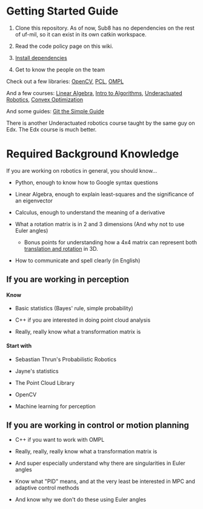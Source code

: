 Getting Started Guide
=====================

1. Clone this repository. As of now, Sub8 has no dependencies on the rest of uf-mil, so it can exist in its own catkin workspace.

2. Read the code policy page on this wiki. 

3. [Install dependencies](https://github.com/uf-mil/Sub8/wiki/Installing-Dependencies)

4. Get to know the people on the team


Check out a few libraries:
[OpenCV](http://opencv.org/), [PCL](pointclouds.org), [OMPL](http://ompl.kavrakilab.org/)

And a few courses:
[Linear Algebra](https://www.khanacademy.org/math/linear-algebra), [Intro to Algorithms](http://ocw.mit.edu/courses/electrical-engineering-and-computer-science/6-006-introduction-to-algorithms-fall-2011/), [Underactuated Robotics](http://ocw.mit.edu/courses/electrical-engineering-and-computer-science/6-832-underactuated-robotics-spring-2009/), [Convex Optimization](http://stanford.edu/class/ee364a/)

And some guides: [Git the Simple Guide](http://rogerdudler.github.io/git-guide/)

There is another Underactuated robotics course taught by the same guy on Edx. The Edx course is much better.


# Required Background Knowledge

If you are working on robotics in general, you should know...

* Python, enough to know how to Google syntax questions

* Linear Algebra, enough to explain least-squares and the significance of an eigenvector

* Calculus, enough to understand the meaning of a derivative

* What a rotation matrix is in 2 and 3 dimensions (And why not to use Euler angles)

    * Bonus points for understanding how a 4x4 matrix can represent both [translation and rotation](https://en.wikipedia.org/wiki/Transformation_matrix#Affine_transformations) in 3D.

* How to communicate and spell clearly (in English)

## If you are working in perception

#### Know

* Basic statistics (Bayes' rule, simple probability)

* C++ if you are interested in doing point cloud analysis

* Really, really know what a transformation matrix is

#### Start with

* Sebastian Thrun's Probabilistic Robotics

* Jayne's statistics

* The Point Cloud Library

* OpenCV

* Machine learning for perception

## If you are working in control or motion planning

* C++ if you want to work with OMPL

* Really, really, really know what a transformation matrix is

* And super especially understand why there are singularities in Euler angles

* Know what "PID" means, and at the very least be interested in MPC and adaptive control methods

* And know why we don't do these using Euler angles